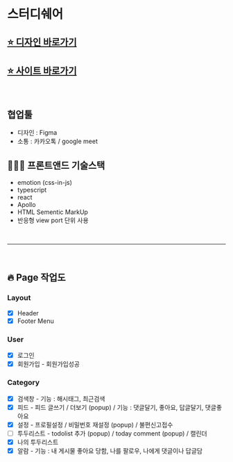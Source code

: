 # 스터디쉐어

## [⭐️ 디자인 바로가기](https://www.figma.com/file/LCQJ3QXAQOWj1bCd7JngHe/studyshare?node-id=0%3A1)

## [⭐️ 사이트 바로가기](https://www.studyshare.io/)

<br>

## 협업툴

- 디자인 : Figma
- 소통 : 카카오톡 / google meet

## 👩🏻‍💻 프론트앤드 기술스택

- emotion (css-in-js)
- typescript
- react
- Apollo
- HTML Sementic MarkUp
- 반응형 view port 단위 사용

<br>

---

<br>

## 🔥 Page 작업도

### Layout

- [x] Header
- [x] Footer Menu

### User

- [x] 로그인
- [x] 회원가입 - 회원가입성공

### Category

- [x] 검색창 - 기능 : 해시태그, 최근검색
- [x] 피드 - 피드 글쓰기 / 더보기 (popup) / 기능 : 댓글달기, 좋아요, 답글달기, 댓글좋아요
- [x] 설정 - 프로필설정 / 비밀번호 재설정 (popup) / 불편신고접수
- [ ] 투두리스트 - todolist 추가 (popup) / today comment (popup) / 캘린더
- [x] 나의 투두리스트
- [x] 알람 - 기능 : 내 게시물 좋아요 당함, 나를 팔로우, 나에게 댓글이나 답글담
